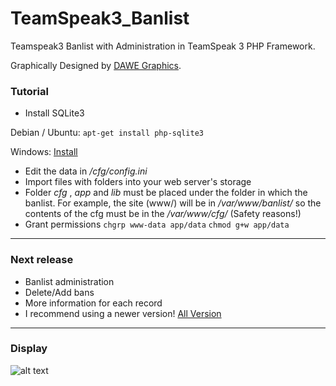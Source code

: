 # TeamSpeak3_Banlist
Teamspeak3 Banlist with Administration in TeamSpeak 3 PHP Framework.

Graphically Designed by [DAWE Graphics](https://github.com/DV2013DAWE).

### Tutorial
* Install SQLite3 

Debian / Ubuntu:
`apt-get install php-sqlite3`

Windows:
[Install](http://www.sqlitetutorial.net/download-install-sqlite)

* Edit the data in */cfg/config.ini*
* Import files with folders into your web server's storage
* Folder *cfg* , *app* and *lib* must be placed under the folder in which the banlist. For example, the site (www/) will be in */var/www/banlist/* so the contents of the cfg must be in the */var/www/cfg/* (Safety reasons!)
* Grant permissions
`chgrp www-data app/data`
`chmod g+w app/data`
***
### Next release
* Banlist administration
* Delete/Add bans
* More information for each record
* I recommend using a newer version! [All Version](https://github.com/ArrayMy/TeamSpeak3_Banlist/releases)
***

### Display
![alt text](https://ts3banlist.zevl-team.tk/banlist.png "TS3-BANLIST")

